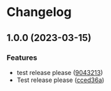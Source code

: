# Changelog

## 1.0.0 (2023-03-15)


### Features

* test release please ([9043213](https://github.com/sumit-158/release-please-action/commit/9043213aac6a5c369a72b2940ca6473d8538e334))
* Test release please ([cced36a](https://github.com/sumit-158/release-please-action/commit/cced36a05e22f179396b69f6a56d2d5da3792b49))

